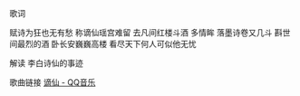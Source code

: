 歌词

赋诗为狂也无有愁
称谪仙瑶宫难留
去凡间红楼斗酒
多情眸
落墨诗卷又几斗
斟世间最烈的酒
卧长安巍巍高楼
看尽天下何人可似他无忧

解读
李白诗仙的事迹

歌曲链接
[谪仙 - QQ音乐](https://i.y.qq.com/v8/playsong.html?songid=253511781#webchat_redirect)